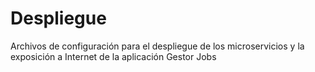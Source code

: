 # Despliegue

Archivos de configuración para el despliegue de los microservicios y la exposición a Internet de la aplicación Gestor Jobs
